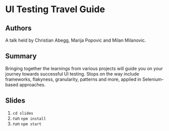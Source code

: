 # UI Testing Travel Guide

## Authors

A talk held by Christian Abegg, Marija Popovic and Milan Milanovic.

## Summary

Bringing together the learnings from various projects will guide you on your journey towards successful UI testing. Stops on the way include frameworks, flakyness, granularity, patterns and more, applied in Selenium-based approaches.​

## Slides

1. `cd slides`
1. run `npm install`
1. run `npm start`